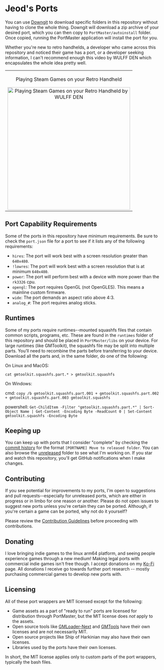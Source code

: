 # Jeod's Ports
You can use [Downgit](https://downgit.github.io/#/home) to download specific folders in this repository without having to clone the whole thing. Downgit will download a zip archive of your desired port, which you can then copy to `PortMaster/autoinstall` folder. Once copied, running the PortMaster application will install the port for you.

Whether you're new to retro handhelds, a developer who came across this repository and noticed their game has a port, or a developer seeking information, I can't recommend enough this video by WULFF DEN which encapsulates the whole idea pretty well.

<div align="center">
  <table>
    <tr>
      <td align="center">
        <p align="center">Playing Steam Games on your Retro Handheld</p>  
        <a href="https://www.youtube.com/watch?v=I4Utn3N_dZo">
          <img src="https://img.youtube.com/vi/I4Utn3N_dZo/0.jpg" alt="Playing Steam Games on your Retro Handheld by WULFF DEN" width="400"/>
        </a>
      </td>
    </tr>
  </table>
</div>

## Port Capability Requirements
Some of the ports in this repository have minimum requirements. Be sure to check the `port.json` file for a port to see if it lists any of the following requirements:

- `hires`: The port will work best with a screen resolution greater than `640x480`.
- `!lowres`: The port will work best with a screen resolution that is at minimum `640x480`.
- `power`: The port will perform best with a device with more power than the `rk3326` cpu.
- `opengl`: The port requires OpenGL (not OpenGLES). This means a mainline custom firmware.
- `wide`: The port demands an aspect ratio above 4:3.
- `analog_#`: The port requires analog sticks.

## Runtimes
Some of my ports require runtimes--mounted squashfs files that contain common scripts, programs, etc. These are found in the `runtimes` folder of this repository and should be placed in `PortMaster/libs` on your device. For large runtimes (like GMToolkit), the squashfs file may be split into multiple parts. You’ll need to recombine the parts before transferring to your device. Download all the parts and, in the same folder, do one of the following:

On Linux and MacOS:

`cat gmtoolkit.squashfs.part.* > gmtoolkit.squashfs`

On Windows:

cmd: `copy /b gmtoolkit.squashfs.part.001 + gmtoolkit.squashfs.part.002 + gmtoolkit.squashfs.part.003 gmtoolkit.squashfs`

powershell: `Get-ChildItem -Filter "gmtoolkit.squashfs.part.*" | Sort-Object Name | Get-Content -Encoding Byte -ReadCount 0 | Set-Content gmtoolkit.squashfs -Encoding Byte`

## Keeping up
You can keep up with ports that I consider "complete" by checking the [commit history](https://github.com/JeodC/PortMaster-Games/commits/main) for the format `[PORTNAME] Move to released folder`. You can also browse the [unreleased](https://github.com/JeodC/PortMaster-Games/tree/main/ports/unreleased) folder to see what I'm working on. If you star and watch this repository, you'll get GitHub notifications when I make changes.

## Contributing
If you see potential for improvements to my ports, I'm open to suggestions and pull requests--especially for unreleased ports, which are either in progress or in limbo for one reason or another. Please do not open issues to suggest new ports unless you're certain they can be ported. Although, if you're certain a game can be ported, why not do it yourself?

Please review the [Contribution Guidelines](.github/CONTRIBUTING.md) before proceeding with contributions.

## Donating
I love bringing indie games to the linux arm64 platform, and seeing people experience games through a new medium! Making legal ports with commercial indie games isn't free though. I accept donations on my [Ko-Fi](https://ko-fi.com/jeodc) page. All donations I receive go towards further port research -- mostly purchasing commercial games to develop new ports with.

## Licensing
All of these port wrappers are MIT licensed except for the following:

- Game assets as a part of "ready to run" ports are licensed for distribution through PortMaster, but the MIT license does *not* apply to the assets.
- Open source tools like [GMLoader-Next](https://github.com/PortsMaster/gmloader-next?tab=readme-ov-file) and [GMTools](https://github.com/cdeletre/gmtools) have their own licenses and are not necessarily MIT.
- Open source projects like Ship of Harkinian may also have their own licenses.
- Libraries used by the ports have their own licenses.

In short, the MIT license applies only to custom parts of the port wrappers, typically the bash files.
